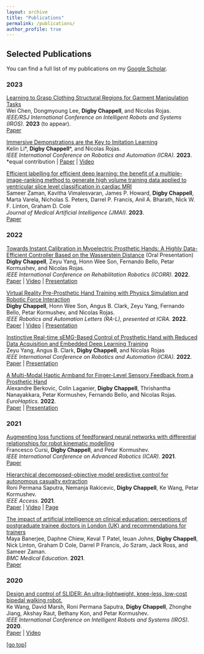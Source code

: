 ```yaml
---
layout: archive
title: "Publications"
permalink: /publications/
author_profile: true
---
```


## Selected Publications
You can find a full list of my publications on my [Google Scholar](https://scholar.google.com/citations?user=8L9IY_MAAAAJ&hl=en).

### 2023
[Learning to Grasp Clothing Structural Regions for Garment Manipulation Tasks](https://arxiv.org/abs/2306.14553)
<br>Wei Chen, Dongmyoung Lee, **Digby Chappell**, and Nicolas Rojas.<br>
*IEEE/RSJ International Conference on Intelligent Robots and Systems (IROS).* **2023** (to appear).<br>
[Paper](https://arxiv.org/pdf/2306.14553.pdf)

[Immersive Demonstrations are the Key to Imitation Learning](https://arxiv.org/abs/2301.09157)
<br>Kelin Li\*, **Digby Chappell**\*, and Nicolas Rojas.<br>
*IEEE International Conference on Robotics and Automation (ICRA).* **2023**.<br>
\*equal contribution | [Paper](https://arxiv.org/pdf/2301.09157) | [Video](https://www.youtube.com/watch?v=-dwIhUv2jLk)

[Efficient labelling for efficient deep learning: the benefit of a multiple-image-ranking method to generate high volume training data applied to ventricular slice level classification in cardiac MRI](https://jmai.amegroups.org/article/view/7645/html)
<br>Sameer Zaman, Kavitha Vimalesvaran, James P. Howard, **Digby Chappell**, Marta Varela, Nicholas S. Peters, Darrel P. Francis, Anil A. Bharath, Nick W. F. Linton, Graham D. Cole<br>
*Journal of Medical Artificial Intelligence (JMAI).* **2023**.<br>
[Paper](https://jmai.amegroups.org/article/view/7645/html)

### 2022
[Towards Instant Calibration in Myoelectric Prosthetic Hands: A Highly Data-Efficient Controller Based on the Wasserstein Distance](https://ieeexplore.ieee.org/abstract/document/9896480/) (Oral Presentation)
<br>**Digby Chappell**, Zeyu Yang, Honn Wee Son, Fernando Bello, Petar Kormushev, and Nicolas Rojas.<br>
*IEEE International Conference on Rehabilitation Robotics (ICORR).* **2022**.<br>
[Paper](https://spiral.imperial.ac.uk/bitstream/10044/1/96928/2/Conference_Paper___ICORR_2022___Wasserstein_Control.pdf) | [Video](https://www.youtube.com/watch?v=AWtHQU4buZI) | [Presentation](https://www.youtube.com/watch?v=O_SNMl11OJY)

[Virtual Reality Pre-Prosthetic Hand Training with Physics Simulation and Robotic Force Interaction](https://ieeexplore.ieee.org/abstract/document/9714006)
<br>**Digby Chappell**, Honn Wee Son, Angus B. Clark, Zeyu Yang, Fernando Bello, Petar Kormushev, and Nicolas Rojas.<br>
*IEEE Robotics and Automation Letters (RA-L), presented at ICRA.* **2022**.<br>
[Paper](https://spiral.imperial.ac.uk/bitstream/10044/1/95373/2/Conference_Paper___ICRA_2022___VR_Prosthetic_Hand_Feedback_Resubmission.pdf) | [Video](https://www.youtube.com/watch?v=beY-pm6CNCM) | [Presentation](https://www.youtube.com/watch?v=8G7L77RqZ6o)

[Instinctive Real-time sEMG-Based Control of Prosthetic Hand with Reduced Data Acquisition and Embedded Deep Learning Training](https://ieeexplore.ieee.org/abstract/document/9811741/)
<br>Zeyu Yang, Angus B. Clark, **Digby Chappell**, and Nicolas Rojas<br>
*IEEE International Conference on Robotics and Automation (ICRA).* **2022**.<br>
[Paper](https://drive.google.com/file/u/0/d/1RFQpLkuLijaY43AA8kR5XPqLvcGlExeF/view) | [Presentation](https://www.youtube.com/watch?v=fXIlpW6o_YA)

[A Multi-Modal Haptic Armband for Finger-Level Sensory Feedback from a Prosthetic Hand](https://link.springer.com/chapter/10.1007/978-3-031-06249-0_16)
<br>Alexandre Berkovic, Colin Laganier, **Digby Chappell**, Thrishantha Nanayakkara, Petar Kormushev, Fernando Bello, and Nicolas Rojas.<br>
*EuroHaptics.* **2022**.<br>
[Paper](https://link.springer.com/content/pdf/10.1007/978-3-031-06249-0_16.pdf) | [Presentation](https://webcast.tuhh.de/Mediasite/Play/bdcfa56e8f1c4593a4690fd58b644c2d1d)

### 2021
[Augmenting loss functions of feedforward neural networks with differential relationships for robot kinematic modelling](https://ieeexplore.ieee.org/abstract/document/9659415/)
<br>Francesco Cursi, **Digby Chappell**, and Petar Kormushev.<br>
*IEEE International Conference on Advanced Robotics (ICAR).* **2021**.<br>
[Paper](https://spiral.imperial.ac.uk/bitstream/10044/1/93888/2/Cursi_ICAR-2021_accepted.pdf)

[Hierarchical decomposed-objective model predictive control for autonomous casualty extraction](https://ieeexplore.ieee.org/abstract/document/9369351/)
<br>Roni Permana Saputra, Nemanja Rakicevic, **Digby Chappell**, Ke Wang, Petar Kormushev.<br>
*IEEE Access.* **2021**.<br>
[Paper](https://ieeexplore.ieee.org/iel7/6287639/9312710/09369351.pdf) | [Video](https://www.youtube.com/watch?v=6M_bMNQ1rII) | [Page](https://sites.google.com/view/hido-mpc-resqbot)

[The impact of artificial intelligence on clinical education: perceptions of postgraduate trainee doctors in London (UK) and recommendations for trainers](https://bmcmededuc.biomedcentral.com/articles/10.1186/s12909-021-02870-x)
<br>Maya Banerjee, Daphne Chiew, Keval T Patel, Ieuan Johns, **Digby Chappell**, Nick Linton, Graham D Cole, Darrel P Francis, Jo Szram, Jack Ross, and Sameer Zaman.<br>
*BMC Medical Education.* **2021**.<br>
[Paper](https://bmcmededuc.biomedcentral.com/counter/pdf/10.1186/s12909-021-02870-x.pdf)

### 2020
[Design and control of SLIDER: An ultra-lightweight, knee-less, low-cost bipedal walking robot.](https://ieeexplore.ieee.org/document/9341143)
<br> Ke Wang, David Marsh, Roni Permana Saputra, **Digby Chappell**, Zhonghe Jiang, Akshay Raut, Bethany Kon, and Petar Kormushev. <br>
*IEEE International Conference on Intelligent Robots and Systems (IROS).* **2020**.<br>
[Paper](https://kormushev.com/papers/Wang_IROS-2020.pdf) | [Video](https://www.youtube.com/watch?v=ioqguHbpi2Y)

[[go top](https://digbychappell.github.io/publications/)]  
